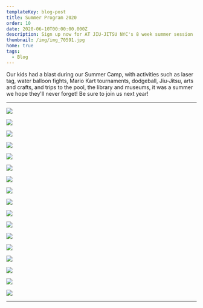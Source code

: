 ```yaml
---
templateKey: blog-post
title: Summer Program 2020
order: 10
date: 2020-06-10T00:00:00.000Z
description: Sign up now for AT JIU-JITSU NYC's 8 week summer session
thumbnail: /img/img_70591.jpg
home: true
tags:
  - Blog
---
```

Our kids had a blast during our Summer Camp, with activities such as laser tag, water balloon fights, Mario Kart tournaments, dodgeball, Jiu-Jitsu, arts and crafts, and trips to the pool, the library and museums, it was a summer we hope they'll never forget! Be sure to join us next year!

---

![](/img/1.jpg)

![](/img/img_7284.jpg)

![](/img/6.jpg)

![](/img/11.jpg)

![](/img/5.jpg)

![](/img/img_7332.jpg)

![](/img/img_7412.jpg)

![](/img/10.jpg)

![](/img/dsc03249.jpg)

![](/img/7.jpg)

![](/img/dsc03300-1-.jpg)

![](/img/13.jpg)

![](/img/img_7331.jpg)

![](/img/4.jpg)

![](/img/9.jpg)

![](/img/dsc03295-1-.jpg)

![](/img/8.jpg)

---
